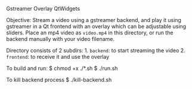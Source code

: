 Gstreamer Overlay QtWidgets


Objective:
Stream a video using a gstreamer backend, and play it using gstreamer in a 
Qt frontend with an overlay which can be adjustable using sliders.
Place an mp4 video as `video.mp4` in this directory, or run the backend manually 
with your video filename.

Directory consists of 2 subdirs:
	1. `backend`: to start streaming the video
	2. `frontend`: to receive it and use the overlay 

To build and run:
$ chmod +x ./*.sh
$ ./run.sh

To kill backend process
$ ./kill-backend.sh
